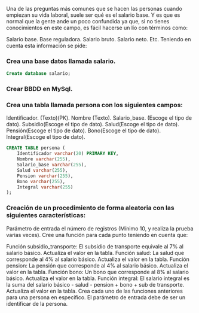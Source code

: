 Una de las preguntas más comunes que se hacen las personas cuando empiezan su vida laboral, suele ser qué es el salario base. Y es que es normal que la gente ande un poco confundida ya que, si no tienes conocimientos en este campo, es fácil hacerse un lío con términos como:

Salario base.
Base reguladora.
Salario bruto.
Salario neto.
Etc.
Teniendo en cuenta esta información se pide:

### Crea una base datos llamada salario.

```sql
Create database salario;
```

### Crear BBDD en MySql.
### Crea una tabla llamada persona con los siguientes campos:
Identificador. (Texto)(PK).
Nombre (Texto).
Salario_base. (Escoge el tipo de dato).
Subsidio(Escoge el tipo de dato).
Salud(Escoge el tipo de dato).
Pensión(Escoge el tipo de dato).
Bono(Escoge el tipo de dato).
Integral(Escoge el tipo de dato).

```sql
CREATE TABLE persona (
    Identificador varchar(20) PRIMARY KEY,
    Nombre varchar(255),
    Salario_base varchar(255),
    Salud varchar(255),
    Pension varchar(255),
    Bono varchar(255),
    Integral varchar(255)
);
```


### Creación de un procedimiento de forma aleatoria con las siguientes características:

Parámetro de entrada el número de registros (Mínimo 10, y realiza la prueba varias veces).
Cree una función para cada punto teniendo en cuenta que:

Función subsidio_transporte: El subsidio de transporte equivale al 7% al salario básico. Actualiza el valor en la tabla.
Función salud: La salud que corresponde al 4% al salario básico. Actualiza el valor en la tabla.
Función pension: La pensión que corresponde al 4% al salario básico. Actualiza el valor en la tabla.
Función bono: Un bono que corresponde al 8% al salario básico. Actualiza el valor en la tabla.
Función integral: El salario integral es la suma del salario básico - salud - pension + bono + sub de transporte. Actualiza el valor en la tabla.
Crea cada uno de las funciones anteriores para una persona en específico.
El parámetro de entrada debe de ser un identificar de la persona.